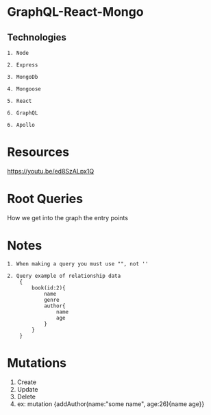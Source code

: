 # GraphQL-React-Mongo

## Technologies
    1. Node

    2. Express

    3. MongoDb

    4. Mongoose

    5. React

    6. GraphQL

    6. Apollo


# Resources
https://youtu.be/ed8SzALpx1Q

# Root Queries
How we get into the graph the entry points

# Notes
    1. When making a query you must use "", not ''
    
    2. Query example of relationship data
        {
            book(id:2){
                name
                genre
                author{
                    name
                    age
                }
            }
        }
# Mutations
 1. Create
 2. Update
 3. Delete
 4. ex: mutation {addAuthor(name:"some name", age:26){name age}}
